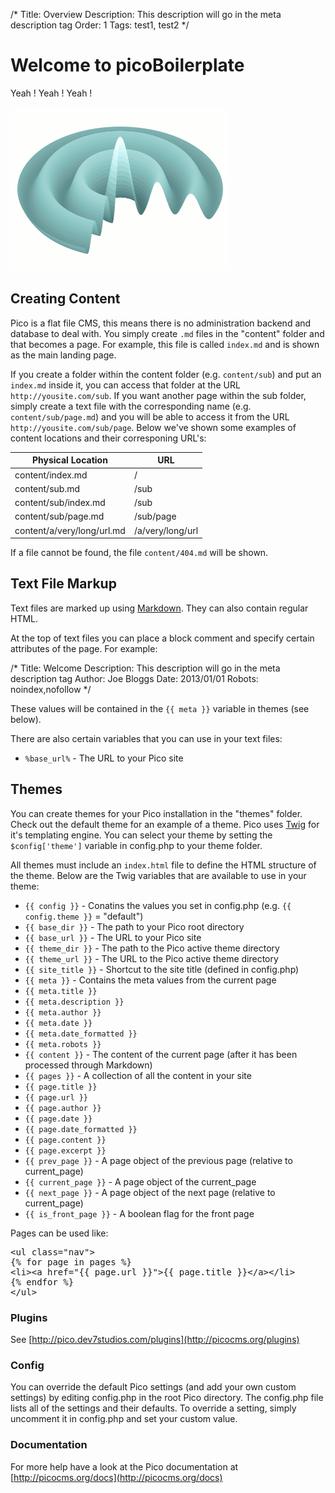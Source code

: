 /*
Title: Overview
Description: This description will go in the meta description tag
Order: 1
Tags: test1, test2
*/

Welcome to picoBoilerplate
==========================

Yeah ! Yeah ! Yeah !

![Random ima](content/images/bessel.gif)

Creating Content
----------------

Pico is a flat file CMS, this means there is no administration backend and database to deal with. You simply create `.md` files in the "content"
folder and that becomes a page. For example, this file is called `index.md` and is shown as the main landing page. 

If you create a folder within the content folder (e.g. `content/sub`) and put an `index.md` inside it, you can access that folder at the URL 
`http://yousite.com/sub`. If you want another page within the sub folder, simply create a text file with the corresponding name (e.g. `content/sub/page.md`)
and you will be able to access it from the URL `http://yousite.com/sub/page`. Below we've shown some examples of content locations and their corresponing URL's:

| Physical Location          | URL              |
|----------------------------|------------------|
| content/index.md           | /                |
| content/sub.md             | /sub             |
| content/sub/index.md       | /sub             |
| content/sub/page.md        | /sub/page        |
| content/a/very/long/url.md | /a/very/long/url |

If a file cannot be found, the file `content/404.md` will be shown.

Text File Markup
----------------

Text files are marked up using [Markdown](http://daringfireball.net/projects/markdown/syntax). They can also contain regular HTML.

At the top of text files you can place a block comment and specify certain attributes of the page. For example:

/*
Title: Welcome
Description: This description will go in the meta description tag
Author: Joe Bloggs
Date: 2013/01/01
Robots: noindex,nofollow
*/

These values will be contained in the `{{ meta }}` variable in themes (see below).

There are also certain variables that you can use in your text files:

* <code>&#37;base_url&#37;</code> - The URL to your Pico site

Themes
------

You can create themes for your Pico installation in the "themes" folder. Check out the default theme for an example of a theme. Pico uses
[Twig](http://twig.sensiolabs.org/documentation) for it's templating engine. You can select your theme by setting the `$config['theme']` variable
in config.php to your theme folder.

All themes must include an `index.html` file to define the HTML structure of the theme. Below are the Twig variables that are available to use in your theme:

* `{{ config }}` - Conatins the values you set in config.php (e.g. `{{ config.theme }}` = "default")
* `{{ base_dir }}` - The path to your Pico root directory
* `{{ base_url }}` - The URL to your Pico site
* `{{ theme_dir }}` - The path to the Pico active theme directory
* `{{ theme_url }}` - The URL to the Pico active theme directory
* `{{ site_title }}` - Shortcut to the site title (defined in config.php)
* `{{ meta }}` - Contains the meta values from the current page
* `{{ meta.title }}`
* `{{ meta.description }}`
* `{{ meta.author }}`
* `{{ meta.date }}`
* `{{ meta.date_formatted }}`
* `{{ meta.robots }}`
* `{{ content }}` - The content of the current page (after it has been processed through Markdown)
* `{{ pages }}` - A collection of all the content in your site
* `{{ page.title }}`
* `{{ page.url }}`
* `{{ page.author }}`
* `{{ page.date }}`
* `{{ page.date_formatted }}`
* `{{ page.content }}`
* `{{ page.excerpt }}`
* `{{ prev_page }}` - A page object of the previous page (relative to current_page)
* `{{ current_page }}` - A page object of the current_page
* `{{ next_page }}` - A page object of the next page (relative to current_page)
* `{{ is_front_page }}` - A boolean flag for the front page

Pages can be used like:

<pre>&lt;ul class=&quot;nav&quot;&gt;
{% for page in pages %}
&lt;li&gt;&lt;a href=&quot;{{ page.url }}&quot;&gt;{{ page.title }}&lt;/a&gt;&lt;/li&gt;
{% endfor %}
&lt;/ul&gt;</pre>

### Plugins

See [http://pico.dev7studios.com/plugins](http://picocms.org/plugins)

### Config

You can override the default Pico settings (and add your own custom settings) by editing config.php in the root Pico directory. The config.php file
lists all of the settings and their defaults. To override a setting, simply uncomment it in config.php and set your custom value.

### Documentation

For more help have a look at the Pico documentation at [http://picocms.org/docs](http://picocms.org/docs)
